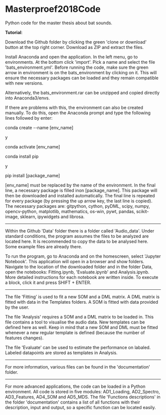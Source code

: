 # Masterproef2018Code
Python code for the master thesis about bat sounds.

**Tutorial**:

Download the Github folder by clicking the green 'clone or download' button at the top right corner. Download as ZIP and extract the files.

Install Anaconda and open the application. In the left menu, go to environments. At the bottom click 'import'. Pick a name and select the file 'bats_environment.yml'. 
Before running the code, make sure the green arrow in environment is on the bats_environment by clicking on it. This will ensure the necessary packages can be loaded and they remain compatible with new versions.

Alternatively, the bats_environment.rar can be unzipped and copied directly into Anaconda3/envs.

If there are problems with this, the environment can also be created manually. To do this, open the Anaconda prompt and type the following lines followed by enter:

conda create --name [env_name]

y

conda activate [env_name]

conda install pip

y

pip install [package_name]


[env_name] must be replaced by the name of the environment. In the final line, a necessary package is filled inon [package_name]. This package will then be downloaded and installed automatically.
The final line is repeated for every package (by pressing the up arrow key, the last line is copied). 
The necessary packages are: gitpython, cython, pyDML, scipy, numpy, opencv-python, matplotlib, mathematics, os-win, pywt, pandas, scikit-image, sklearn, ipywidgets and librosa.

---

Within the Github 'Data' folder there is a folder called 'Audio_data'. Under standard conditions, the program assumes the files to be analyzed are located here. It is recommended to copy the data to be analysed here. Some example files are already there.

To run the program, go to Anaconda and on the homescreen, select 'Jupyter Notebook'. This application will open in a browser and show folders. 
Navigate to the location of the downloaded folder and in the folder Data, open the notebooks: Fitting.ipynb, 'Evaluate.ipynb' and Analysis.ipynb. More detailed instructions for each notebook are written inside. To execute a block, click it and press SHIFT + ENTER.

---

The file 'Fitting' is used to fit a new SOM and a DML matrix. A DML matrix is fitted with data in the Templates folders. A SOM is fitted with data provided by the user.

The file 'Analysis' requires a SOM and a DML matrix to be loaded in. This file contains a tool to visualise the audio data. New templates can be defined here as well. Keep in mind that a new SOM and DML must be fitted whenever a new regular template is defined (because the number of features changes).

The file 'Evaluate' can be used to estimate the performance on labaled. Labeled datapoints are stored as templates in Analysis. 

---

For more information, various files can be found in the 'documentation' folder.

--- 

For more advanced applications, the code can be loaded in a Python environment. All code is stored in five modules: AD1_Loading, AD2_Spectro, AD3_Features, AD4_SOM and AD5_MDS. The file 'Functions descriptions' in the folder 'documentation' contains a list of all functions with their description, input and output, so a specific function can be located easily. 
